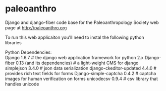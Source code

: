 paleoanthro
===========

Django and django-fiber code base for the Paleoanthropology Society web page at http://paleoanthro.org

To run this web applicaiton you'll need to instal the following python libraries

Python Dependencies:  
Django 1.6.7  # the django web application framework for python 2.x
Django-fiber 0.13 (and its dependencies)  # a light-weight CMS for django
simplejson 3.4.0  # json data serialization
django-ckeditor-updated  4.4.0 # provides rich text fields for forms
Django-simple-captcha 0.4.2  # captcha images for human verification on forms
unicodecsv 0.9.4  # csv library that handles unicode
